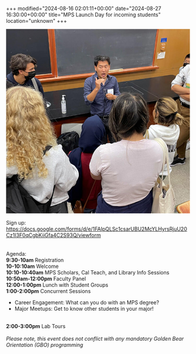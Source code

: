 +++
modified="2024-08-16 02:01:11+00:00"
date="2024-08-27 16:30:00+00:00"
title="MPS Launch Day for incoming students"
location="unknown"
+++

![1WNTFz1rfOE0ewlqQsGFfaVf4i32XLfm-](1WNTFz1rfOE0ewlqQsGFfaVf4i32XLfm-.jpg)

Sign up: <a href="https://docs.google.com/forms/d/e/1FAIpQLSc1csarUBU2McYLHyrsRjuU20Cz1I3F0qCgbKiiGfa4C2S93Q/viewform" target="_blank">https://docs.google.com/forms/d/e/1FAIpQLSc1csarUBU2McYLHyrsRjuU20Cz1I3F0qCgbKiiGfa4C2S93Q/viewform</a> <br><br><br>Agenda:<br><b>9:30-10am</b> Registration<br><b>10-10:10am</b> Welcome  <br><b>10:10-10:40am</b> MPS Scholars, Cal Teach, and Library Info Sessions <br><b>10:50am-12:00pm</b> Faculty Panel<br><b>12:00-1:00pm</b> Lunch with Student Groups <br><b>1:00-2:00pm</b> Concurrent Sessions <br><ul><li>Career Engagement: What can you do with an MPS degree?</li><li>Major Meetups: Get to know other students in your major! <br></li></ul><br><b>2:00-3:00pm</b> Lab Tours  <br><br>*Please note, this event does not conflict with any mandatory Golden Bear Orientation (GBO) programming*
